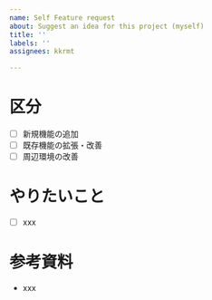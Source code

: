 ```yaml
---
name: Self Feature request
about: Suggest an idea for this project (myself)
title: ''
labels: ''
assignees: kkrmt

---
```


# 区分
* [ ] 新規機能の追加
* [ ] 既存機能の拡張・改善
* [ ] 周辺環境の改善

# やりたいこと
* [ ] xxx

# 参考資料
* xxx
